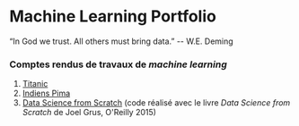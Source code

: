 Machine Learning Portfolio
==========================

“In God we trust. All others must bring data.” -- W.E. Deming

### Comptes rendus de travaux de *machine learning*

1. [Titanic](titanic/#readme)
2. [Indiens Pima](pima/#readme)
3. [Data Science from Scratch](data-science-from-scratch/) (code réalisé avec le livre *Data Science from Scratch* de Joel Grus, O'Reilly 2015)

